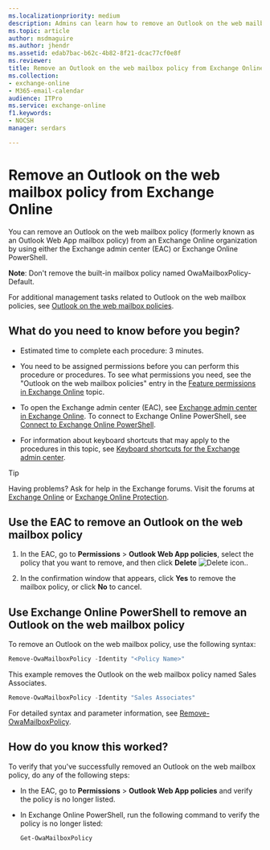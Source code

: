 ```yaml
---
ms.localizationpriority: medium
description: Admins can learn how to remove an Outlook on the web mailbox policy from an Exchange Online organization by using either the EAC or Exchange Online PowerShell.
ms.topic: article
author: msdmaguire
ms.author: jhendr
ms.assetid: edab7bac-b62c-4b82-8f21-dcac77cf0e8f
ms.reviewer: 
title: Remove an Outlook on the web mailbox policy from Exchange Online
ms.collection: 
- exchange-online
- M365-email-calendar
audience: ITPro
ms.service: exchange-online
f1.keywords:
- NOCSH
manager: serdars

---
```


# Remove an Outlook on the web mailbox policy from Exchange Online

You can remove an Outlook on the web mailbox policy (formerly known as an Outlook Web App mailbox policy) from an Exchange Online organization by using either the Exchange admin center (EAC) or Exchange Online PowerShell.

**Note**: Don't remove the built-in mailbox policy named OwaMailboxPolicy-Default.

For additional management tasks related to Outlook on the web mailbox policies, see [Outlook on the web mailbox policies](outlook-web-app-mailbox-policies.md).

## What do you need to know before you begin?

- Estimated time to complete each procedure: 3 minutes.

- You need to be assigned permissions before you can perform this procedure or procedures. To see what permissions you need, see the "Outlook on the web mailbox policies" entry in the [Feature permissions in Exchange Online](../../permissions-exo/feature-permissions.md) topic.

- To open the Exchange admin center (EAC), see [Exchange admin center in Exchange Online](../../exchange-admin-center.md). To connect to Exchange Online PowerShell, see [Connect to Exchange Online PowerShell](/powershell/exchange/connect-to-exchange-online-powershell).

- For information about keyboard shortcuts that may apply to the procedures in this topic, see [Keyboard shortcuts for the Exchange admin center](../../accessibility/keyboard-shortcuts-in-admin-center.md).

> [!TIP]
> Having problems? Ask for help in the Exchange forums. Visit the forums at [Exchange Online](/answers/topics/office-exchange-server-itpro.html) or [Exchange Online Protection](https://social.technet.microsoft.com/forums/forefront/home?forum=FOPE).

## Use the EAC to remove an Outlook on the web mailbox policy

1. In the EAC, go to **Permissions** \> **Outlook Web App policies**, select the policy that you want to remove, and then click **Delete** ![Delete icon.](../../media/ITPro_EAC_DeleteIcon.png).

2. In the confirmation window that appears, click **Yes** to remove the mailbox policy, or click **No** to cancel.

## Use Exchange Online PowerShell to remove an Outlook on the web mailbox policy

To remove an Outlook on the web mailbox policy, use the following syntax:

```PowerShell
Remove-OwaMailboxPolicy -Identity "<Policy Name>"
```

This example removes the Outlook on the web mailbox policy named Sales Associates.

```PowerShell
Remove-OwaMailboxPolicy -Identity "Sales Associates"
```

For detailed syntax and parameter information, see [Remove-OwaMailboxPolicy](/powershell/module/exchange/remove-owamailboxpolicy).

## How do you know this worked?

To verify that you've successfully removed an Outlook on the web mailbox policy, do any of the following steps:

- In the EAC, go to **Permissions** \> **Outlook Web App policies** and verify the policy is no longer listed.

- In Exchange Online PowerShell, run the following command to verify the policy is no longer listed:

    ```PowerShell
    Get-OwaMailboxPolicy
    ```
